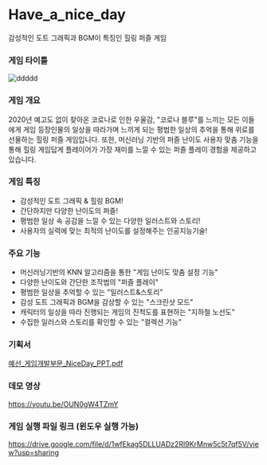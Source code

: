 # Have_a_nice_day
감성적인 도트 그래픽과 BGM이 특징인 힐링 퍼즐 게임

### 게임 타이틀

![ddddd](https://user-images.githubusercontent.com/56291884/101168253-8203d300-367e-11eb-93a0-107a021b9ff4.png)

### 게임 개요
2020년 예고도 없이 찾아온 코로나로 인한 우울감, 
"코로나 블루"를 느끼는 모든 이들에게 게임  등장인물의 일상을 따라가며
느끼게 되는 평범한 일상의 추억을 통해 위로를 선물하는 힐링 퍼즐 게임입니다. 
또한, 머신러닝 기반의 퍼즐 난이도 사용자 맞춤 기능을 통해 힐링 게임답게 
플레이어가 가장 재미를 느낄 수 있는 퍼즐 플레이 경험을 제공하고 있습니다.

### 게임 특징

- 감성적인 도트 그래픽 & 힐링 BGM!
- 간단하지만 다양한 난이도의 퍼즐!
- 평범한 일상 속 공감을 느낄 수 있는 다양한 일러스트와 스토리!
- 사용자의 실력에 맞는 최적의 난이도를 설정해주는 인공지능기술!

### 주요 기능

- 머신러닝기반의 KNN 알고리즘을 통한 "게임 난이도 맞춤 설정 기능"
- 다양한 난이도와 간단한 조작법의 "퍼즐 플레이"
- 평범한 일상을 추억할 수 있는 "일러스트&스토리"
- 감성 도트 그래픽과 BGM을 감상할 수 있는 "스크린샷 모드"
- 캐릭터의 일상을 따라 진행되는 게임의 진척도를 표현하는 "지하철 노선도"
- 수집한 일러스와 스토리를 확인할 수 있는 "컬렉션 기능"

### 기획서

[예선_게임개발부문_NiceDay_PPT.pdf](https://github.com/jeongxoo/Have_a_nice_day/files/5603399/_._NiceDay_PPT.pdf)

### 데모 영상
https://youtu.be/OUN0gW4TZmY

### 게임 실행 파일 링크 (윈도우 실행 가능)
https://drive.google.com/file/d/1wfEkag5DLLUADz2RI9KrMnw5c5t7qf5V/view?usp=sharing
